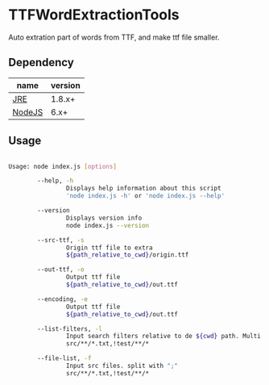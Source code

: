# TTFWordExtractionTools

Auto extration part of words from TTF, and make ttf file smaller.

## Dependency

name|version
---|---
[JRE](https://www.oracle.com/technetwork/java/javase/downloads/index.html)|1.8.x+
[NodeJS](https://nodejs.org/en/download/)|6.x+

## Usage

```sh

Usage: node index.js [options]

        --help, -h
                Displays help information about this script
                'node index.js -h' or 'node index.js --help'

        --version
                Displays version info
                node index.js --version

        --src-ttf, -s
                Origin ttf file to extra
                ${path_relative_to_cwd}/origin.ttf

        --out-ttf, -o
                Output ttf file
                ${path_relative_to_cwd}/out.ttf

        --encoding, -e
                Output ttf file
                ${path_relative_to_cwd}/out.ttf

        --list-filters, -l
                Input search filters relative to de ${cwd} path. Multi input split with ";". If the path first character is "!" means exclude that path
                src/**/*.txt,!test/**/*

        --file-list, -f
                Input src files. split with ";"
                src/**/*.txt,!test/**/*

```
